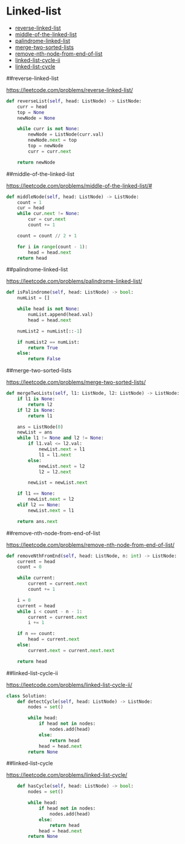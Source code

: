 # Linked-list

+ [reverse-linked-list](#reverse-linked-list)
+ [middle-of-the-linked-list](#middle-of-the-linked-list)
+ [palindrome-linked-list](#palindrome-linked-list)
+ [merge-two-sorted-lists](#merge-two-sorted-lists)
+ [remove-nth-node-from-end-of-list](#remove-nth-node-from-end-of-list)
+ [linked-list-cycle-ii](#linked-list-cycle-ii)
+ [linked-list-cycle](#linked-list-cycle)


##reverse-linked-list

https://leetcode.com/problems/reverse-linked-list/

```python
def reverseList(self, head: ListNode) -> ListNode:
    curr = head
    top = None
    newNode = None

    while curr is not None:
        newNode = ListNode(curr.val)
        newNode.next = top
        top = newNode
        curr = curr.next

    return newNode

```

##middle-of-the-linked-list

https://leetcode.com/problems/middle-of-the-linked-list/#

```python
def middleNode(self, head: ListNode) -> ListNode:
    count = 1
    cur = head
    while cur.next != None:
        cur = cur.next
        count += 1

    count = count // 2 + 1

    for i in range(count - 1):
        head = head.next
    return head

```

##palindrome-linked-list

https://leetcode.com/problems/palindrome-linked-list/

```python
def isPalindrome(self, head: ListNode) -> bool:
    numList = []

    while head is not None:
        numList.append(head.val)
        head = head.next

    numList2 = numList[::-1]

    if numList2 == numList:
        return True
    else:
        return False

```

##merge-two-sorted-lists

https://leetcode.com/problems/merge-two-sorted-lists/

```python
def mergeTwoLists(self, l1: ListNode, l2: ListNode) -> ListNode:
    if l1 is None:
        return l2
    if l2 is None:
        return l1

    ans = ListNode(0)
    newList = ans
    while l1 != None and l2 != None:
        if l1.val <= l2.val:
            newList.next = l1
            l1 = l1.next
        else:
            newList.next = l2
            l2 = l2.next

        newList = newList.next

    if l1 == None:
        newList.next = l2
    elif l2 == None:
        newList.next = l1

    return ans.next

```

##remove-nth-node-from-end-of-list

https://leetcode.com/problems/remove-nth-node-from-end-of-list/

```python
def removeNthFromEnd(self, head: ListNode, n: int) -> ListNode:
    current = head
    count = 0

    while current:
        current = current.next
        count += 1

    i = 0
    current = head
    while i < count - n - 1:
        current = current.next
        i += 1

    if n == count:
        head = current.next
    else:
        current.next = current.next.next

    return head

```

##linked-list-cycle-ii

https://leetcode.com/problems/linked-list-cycle-ii/

```python
class Solution:
    def detectCycle(self, head: ListNode) -> ListNode:
        nodes = set()

        while head:
            if head not in nodes:
                nodes.add(head)
            else:
                return head
            head = head.next
        return None

```

##linked-list-cycle

https://leetcode.com/problems/linked-list-cycle/

```python
    def hasCycle(self, head: ListNode) -> bool:
        nodes = set()

        while head:
            if head not in nodes:
                nodes.add(head)
            else:
                return head
            head = head.next
        return None

```

